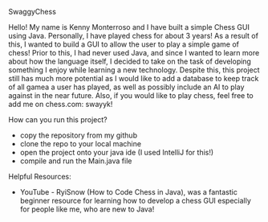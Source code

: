 SwaggyChess

Hello! My name is Kenny Monterroso and I have built a simple Chess GUI using
Java. Personally, I have played chess for about 3 years! As a result of this, I 
wanted to build a GUI to allow the user to play a simple game of chess! 
Prior to this, I had never used Java, and since I wanted to learn more about how the 
language itself, I decided to take on the task of developing something I enjoy while 
learning a new technology. Despite this, this project still has much more potential as 
I would like to add a database to keep track of all gamea a user has played, as well as 
possibly include an AI to play against in the near future. Also, if you would like to 
play chess, feel free to add me on chess.com: swayyk!

How can you run this project?
- copy the repository from my github
- clone the repo to your local machine
- open the project onto your java ide (I used IntelliJ for this!)
- compile and run the Main.java file

Helpful Resources:
- YouTube - RyiSnow (How to Code Chess in Java), was a fantastic beginner resource for learning how to develop
  a chess GUI especially for people like me, who are new to Java!


